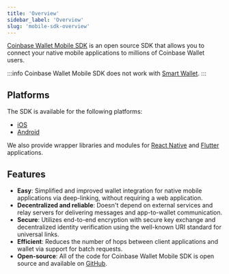 ```yaml
---
title: 'Overview'
sidebar_label: 'Overview'
slug: 'mobile-sdk-overview'
---
```


[Coinbase Wallet Mobile SDK](https://github.com/MobileWalletProtocol/wallet-mobile-sdk) is an open source SDK that allows you to connect your native mobile applications to millions of Coinbase Wallet users.

:::info
Coinbase Wallet Mobile SDK does not work with [Smart Wallet](https://www.smartwallet.dev/).
:::

## Platforms

The SDK is available for the following platforms:

- [iOS](https://cocoapods.org/pods/CoinbaseWalletSDK)
- [Android](https://mavenlibs.com/maven/dependency/com.coinbase/coinbase-wallet-sdk)

We also provide wrapper libraries and modules for [React Native](https://www.npmjs.com/package/@coinbase/wallet-mobile-sdk) and [Flutter](https://pub.dev/packages/coinbase_wallet_sdk) applications.

## Features

- **Easy**: Simplified and improved wallet integration for native mobile applications via deep-linking, without requiring a web application.
- **Decentralized and reliable**: Doesn't depend on external services and relay servers for delivering messages and app-to-wallet communication.
- **Secure**: Utilizes end-to-end encryption with secure key exchange and decentralized identity verification using the well-known URI standard for universal links.
- **Efficient**: Reduces the number of hops between client applications and wallet via support for batch requests.
- **Open-source**: All of the code for Coinbase Wallet Mobile SDK is open source and available on [GitHub](https://github.com/MobileWalletProtocol/wallet-mobile-sdk).
